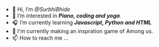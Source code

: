 - 👋 Hi, I’m *@SurbhiBhide*
- 🎹 I’m interested in **_Piano, coding and yoga_**.
- 🎧 I’m currently learning _**Javascript, Python and HTML**_
- 💞️ I'm currently making an inspration game of Among us.
- 📫 How to reach me ...

<!---
SurbhiBhide/SurbhiBhide is a ✨ special ✨ repository because its `README.md` (this file) appears on your GitHub profile.
You can click the Preview link to take a look at your changes.
--->
